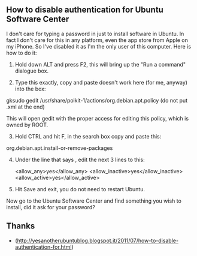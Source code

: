 How to disable authentication for Ubuntu Software Center
-----

I don't care for typing a password in just to install software in Ubuntu. In fact I don't care for this in any platform, even the app store from Apple on my iPhone. So I've disabled it as I'm the only user of this computer. Here is how to do it:

1. Hold down ALT and press F2, this will bring up the "Run a command" dialogue box.

2. Type this exactly, copy and paste doesn't work here (for me, anyway) into the box:

gksudo gedit /usr/share/polkit-1/actions/org.debian.apt.policy (do not put .xml at the end)

This will open gedit with the proper access for editing this policy, which is owned by ROOT.

3. Hold CTRL and hit F, in the search box copy and paste this:

org.debian.apt.install-or-remove-packages

4. Under the line that says <defaults>, edit the next 3 lines to this:

    <allow_any>yes</allow_any>
    <allow_inactive>yes</allow_inactive>
    <allow_active>yes</allow_active>

5. Hit Save and exit, you do not need to restart Ubuntu.

Now go to the Ubuntu Software Center and find something you wish to install, did it ask for your password?

Thanks
---
* (http://yesanotherubuntublog.blogspot.it/2011/07/how-to-disable-authentication-for.html)
